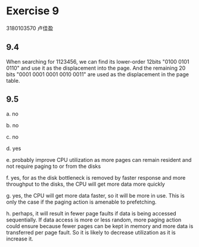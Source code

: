 # Exercise 9

3180103570 卢佳盈

## 9.4

When searching for 1123456, we can find its lower-order 12bits "0100 0101 0110" and use it as the displacement into the page. And the remaining 20 bits "0001 0001 0001 0010 0011"  are used as the displacement in the page table.

## 9.5

a. no

b. no

c. no

d. yes

e. probably improve CPU utilization as more pages can remain resident and not require paging to or from the disks

f. yes, for as the disk bottleneck is removed by faster response and more throughput to the disks, the CPU will get more data more quickly

g. yes, the CPU will get more data faster, so it will be more in use. This is only the case if the paging action is amenable to prefetching.

h. perhaps, it will result in fewer page faults if data is being accessed sequentially. If data access is more or less random, more paging action could ensure because fewer pages can be kept in memory and more data is transferred per page fault. So it is likely to decrease utilization as it is increase it.

